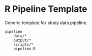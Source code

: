 # R Pipeline Template

Generic template for study data pipeline.

```
pipeline
    data/*
    output/*
    scripts/*
    pipeline.R
```